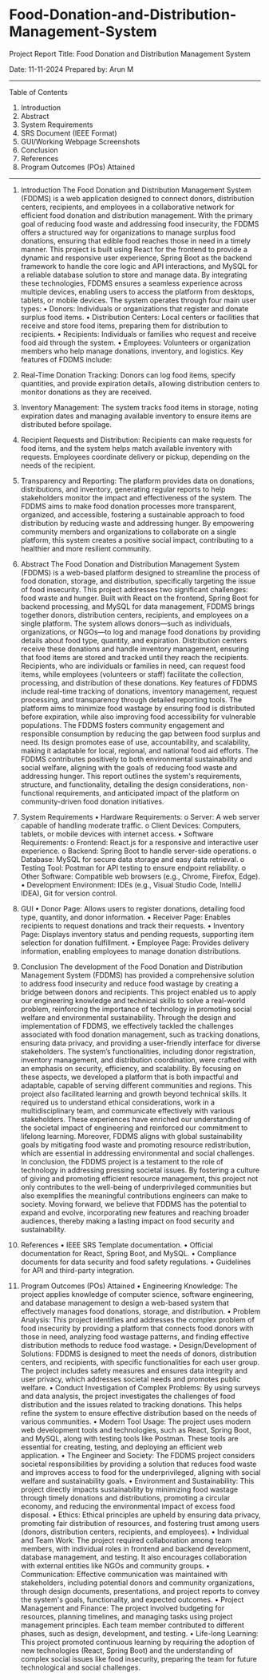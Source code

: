 ﻿# Food-Donation-and-Distribution-Management-System
Project Report
Title: Food Donation and Distribution Management System


Date: 11-11-2024
Prepared by: 
 Arun M
 __________________
Table of Contents
1.	Introduction
2.	Abstract
3.	System Requirements
4.	SRS Document (IEEE Format)
5.	GUI/Working Webpage Screenshots
6.	Conclusion
7.	References
8.	Program Outcomes (POs) Attained
________________________________________
1. Introduction
The Food Donation and Distribution Management System (FDDMS) is a web application designed to connect donors, distribution centers, recipients, and employees in a collaborative network for efficient food donation and distribution management. With the primary goal of reducing food waste and addressing food insecurity, the FDDMS offers a structured way for organizations to manage surplus food donations, ensuring that edible food reaches those in need in a timely manner.
This project is built using React for the frontend to provide a dynamic and responsive user experience, Spring Boot as the backend framework to handle the core logic and API interactions, and MySQL for a reliable database solution to store and manage data. By integrating these technologies, FDDMS ensures a seamless experience across multiple devices, enabling users to access the platform from desktops, tablets, or mobile devices.
The system operates through four main user types:
•	Donors: Individuals or organizations that register and donate surplus food items.
•	Distribution Centers: Local centers or facilities that receive and store food items, preparing them for distribution to recipients.
•	Recipients: Individuals or families who request and receive food aid through the system.
•	Employees: Volunteers or organization members who help manage donations, inventory, and logistics.
Key features of FDDMS include:
1.	Real-Time Donation Tracking: Donors can log food items, specify quantities, and provide expiration details, allowing distribution centers to monitor donations as they are received.
2.	Inventory Management: The system tracks food items in storage, noting expiration dates and managing available inventory to ensure items are distributed before spoilage.
3.	Recipient Requests and Distribution: Recipients can make requests for food items, and the system helps match available inventory with requests. Employees coordinate delivery or pickup, depending on the needs of the recipient.
4.	Transparency and Reporting: The platform provides data on donations, distributions, and inventory, generating regular reports to help stakeholders monitor the impact and effectiveness of the system.
The FDDMS aims to make food donation processes more transparent, organized, and accessible, fostering a sustainable approach to food distribution by reducing waste and addressing hunger. By empowering community members and organizations to collaborate on a single platform, this system creates a positive social impact, contributing to a healthier and more resilient community.
2. Abstract
The Food Donation and Distribution Management System (FDDMS) is a web-based platform designed to streamline the process of food donation, storage, and distribution, specifically targeting the issue of food insecurity. This project addresses two significant challenges: food waste and hunger. Built with React on the frontend, Spring Boot for backend processing, and MySQL for data management, FDDMS brings together donors, distribution centers, recipients, and employees on a single platform.
The system allows donors—such as individuals, organizations, or NGOs—to log and manage food donations by providing details about food type, quantity, and expiration. Distribution centers receive these donations and handle inventory management, ensuring that food items are stored and tracked until they reach the recipients. Recipients, who are individuals or families in need, can request food items, while employees (volunteers or staff) facilitate the collection, processing, and distribution of these donations.
Key features of FDDMS include real-time tracking of donations, inventory management, request processing, and transparency through detailed reporting tools. The platform aims to minimize food wastage by ensuring food is distributed before expiration, while also improving food accessibility for vulnerable populations. The FDDMS fosters community engagement and responsible consumption by reducing the gap between food surplus and need. Its design promotes ease of use, accountability, and scalability, making it adaptable for local, regional, and national food aid efforts.
The FDDMS contributes positively to both environmental sustainability and social welfare, aligning with the goals of reducing food waste and addressing hunger. This report outlines the system's requirements, structure, and functionality, detailing the design considerations, non-functional requirements, and anticipated impact of the platform on community-driven food donation initiatives.




3. System Requirements
•	Hardware Requirements:
o	Server: A web server capable of handling moderate traffic.
o	Client Devices: Computers, tablets, or mobile devices with internet access.
•	Software Requirements:
o	Frontend: React.js for a responsive and interactive user experience.
o	Backend: Spring Boot to handle server-side operations.
o	Database: MySQL for secure data storage and easy data retrieval.
o	Testing Tool: Postman for API testing to ensure endpoint reliability.
o	Other Software: Compatible web browsers (e.g., Chrome, Firefox, Edge).
•	Development Environment: IDEs (e.g., Visual Studio Code, IntelliJ IDEA), Git for version control.









5. GUI
•	Donor Page: Allows users to register donations, detailing food type, quantity, and donor information.
•	Receiver Page: Enables recipients to request donations and track their requests.
•	Inventory Page: Displays inventory status and pending requests, supporting item selection for donation fulfillment.
•	Employee Page: Provides delivery information, enabling employees to manage donation distributions.























6. Conclusion
The development of the Food Donation and Distribution Management System (FDDMS) has provided a comprehensive solution to address food insecurity and reduce food wastage by creating a bridge between donors and recipients. This project enabled us to apply our engineering knowledge and technical skills to solve a real-world problem, reinforcing the importance of technology in promoting social welfare and environmental sustainability.
Through the design and implementation of FDDMS, we effectively tackled the challenges associated with food donation management, such as tracking donations, ensuring data privacy, and providing a user-friendly interface for diverse stakeholders. The system’s functionalities, including donor registration, inventory management, and distribution coordination, were crafted with an emphasis on security, efficiency, and scalability. By focusing on these aspects, we developed a platform that is both impactful and adaptable, capable of serving different communities and regions.
This project also facilitated learning and growth beyond technical skills. It required us to understand ethical considerations, work in a multidisciplinary team, and communicate effectively with various stakeholders. These experiences have enriched our understanding of the societal impact of engineering and reinforced our commitment to lifelong learning. Moreover, FDDMS aligns with global sustainability goals by mitigating food waste and promoting resource redistribution, which are essential in addressing environmental and social challenges.
In conclusion, the FDDMS project is a testament to the role of technology in addressing pressing societal issues. By fostering a culture of giving and promoting efficient resource management, this project not only contributes to the well-being of underprivileged communities but also exemplifies the meaningful contributions engineers can make to society. Moving forward, we believe that FDDMS has the potential to expand and evolve, incorporating new features and reaching broader audiences, thereby making a lasting impact on food security and sustainability.









7. References
•	IEEE SRS Template documentation.
•	Official documentation for React, Spring Boot, and MySQL.
•	Compliance documents for data security and food safety regulations.
•	Guidelines for API and third-party integration.


























8. Program Outcomes (POs) Attained
•  Engineering Knowledge: The project applies knowledge of computer science, software engineering, and database management to design a web-based system that effectively manages food donations, storage, and distribution.
•  Problem Analysis: This project identifies and addresses the complex problem of food insecurity by providing a platform that connects food donors with those in need, analyzing food wastage patterns, and finding effective distribution methods to reduce food wastage.
•  Design/Development of Solutions: FDDMS is designed to meet the needs of donors, distribution centers, and recipients, with specific functionalities for each user group. The project includes safety measures and ensures data integrity and user privacy, which addresses societal needs and promotes public welfare.
•  Conduct Investigation of Complex Problems: By using surveys and data analysis, the project investigates the challenges of food distribution and the issues related to tracking donations. This helps refine the system to ensure effective distribution based on the needs of various communities.
•  Modern Tool Usage: The project uses modern web development tools and technologies, such as React, Spring Boot, and MySQL, along with testing tools like Postman. These tools are essential for creating, testing, and deploying an efficient web application.
•  The Engineer and Society: The FDDMS project considers societal responsibilities by providing a solution that reduces food waste and improves access to food for the underprivileged, aligning with social welfare and sustainability goals.
•  Environment and Sustainability: This project directly impacts sustainability by minimizing food wastage through timely donations and distributions, promoting a circular economy, and reducing the environmental impact of excess food disposal.
•  Ethics: Ethical principles are upheld by ensuring data privacy, promoting fair distribution of resources, and fostering trust among users (donors, distribution centers, recipients, and employees).
•  Individual and Team Work: The project required collaboration among team members, with individual roles in frontend and backend development, database management, and testing. It also encourages collaboration with external entities like NGOs and community groups.
•  Communication: Effective communication was maintained with stakeholders, including potential donors and community organizations, through design documents, presentations, and project reports to convey the system's goals, functionality, and expected outcomes.
•  Project Management and Finance: The project involved budgeting for resources, planning timelines, and managing tasks using project management principles. Each team member contributed to different phases, such as design, development, and testing.
•  Life-long Learning: This project promoted continuous learning by requiring the adoption of new technologies (React, Spring Boot) and the understanding of complex social issues like food insecurity, preparing the team for future technological and social challenges.

